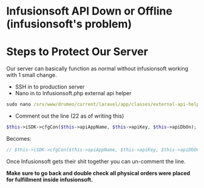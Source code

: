 # Infusionsoft API Down or Offline (infusionsoft's problem)

# Steps to Protect Our Server

Our server can basically function as normal without infusionsoft working with 1 small change.

- SSH in to production server
- Nano in to Infusionsoft.php external api helper
```cmd
sudo nano /srv/www/drumeo/current/laravel/app/classes/external-api-helpers/Infusionsoft.php
```
- Comment out the line (22 as of writing this)
```php
$this->iSDK->cfgCon($this->apiAppName, $this->apiKey, $this->apiDbOn);
```
Becomes:
```php
// $this->iSDK->cfgCon($this->apiAppName, $this->apiKey, $this->apiDbOn);
```

Once Infusionsoft gets their shit together you can un-comment the line.

**Make sure to go back and double check all physical orders were placed for fulfillment inside infusionsoft.**